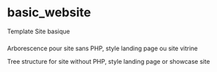 # basic_website
Template Site basique 


###
Arborescence pour site sans PHP, style landing page ou site vitrine

Tree structure for site without PHP, style landing page or showcase site




